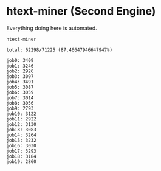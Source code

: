 # htext-miner (Second Engine)

Everything doing here is automated.

```
htext-miner

total: 62298/71225 (87.46647946647947%)

job0: 3409
job1: 3246
job2: 2926
job3: 3097
job4: 3491
job5: 3087
job6: 3059
job7: 3014
job8: 3056
job9: 2793
job10: 3122
job11: 2922
job12: 3130
job13: 3083
job14: 3264
job15: 3232
job16: 3030
job17: 3293
job18: 3184
job19: 2860
```